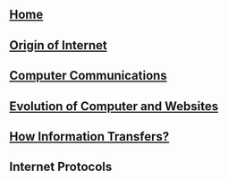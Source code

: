 ## [Home](Index.md)
## [Origin of Internet](/Content/Origin_History_of_Internet.md)
## [Computer Communications](/Content/WhatIsComputerCommunications.md)
## [Evolution of Computer and Websites](/Content/EvolutionOfWebsites.md)
## [How Information Transfers?](/Content/How_Information_Transfers.md)
## Internet Protocols
